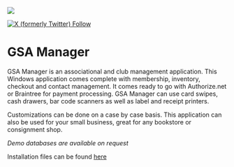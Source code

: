 ![](https://gsamanager.org/assets/img/gsamanager.jpg)

[![X (formerly Twitter) Follow](https://img.shields.io/twitter/follow/MichalAFerber)](https://x.com/MichalAFerber)

# GSA Manager

GSA Manager is an associational and club management application. This Windows application comes complete with membership, inventory, checkout and contact management. It comes ready to go with Authorize.net or Braintree for payment processing. GSA Manager can use card swipes, cash drawers, bar code scanners as well as label and receipt printers.

Customizations can be done on a case by case basis. This application can also be used for your small business, great for any bookstore or consignment shop.

*Demo databases are available on request*

Installation files can be found [here](https://gsamanager.org/install/publish.htm)
